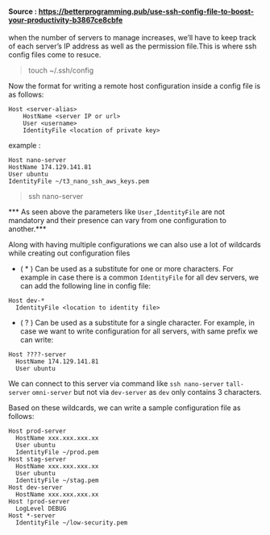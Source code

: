 #### Source : https://betterprogramming.pub/use-ssh-config-file-to-boost-your-productivity-b3867ce8cbfe

when the number of servers to manage increases, we’ll have to keep track of each server’s IP address as well as the permission file.This is where ssh config files come to resuce.
> touch ~/.ssh/config

Now the format for writing a remote host configuration inside a config file is as follows:
``` 
Host <server-alias>  
	HostName <server IP or url>  
	User <username>  
	IdentityFile <location of private key> 
```
example :
```
Host nano-server  
HostName 174.129.141.81  
User ubuntu  
IdentityFile ~/t3_nano_ssh_aws_keys.pem
```
>ssh nano-server

*** As seen above the parameters like `User` ,`IdentityFile` are not mandatory and their presence can vary from one configuration to another.***

Along with having multiple configurations we can also use a lot of wildcards while creating out configuration files

-   ( * ) Can be used as a substitute for one or more characters. For example in case there is a common `IdentityFile` for all dev servers, we can add the following line in config file:

```
Host dev-*  
  IdentityFile <location to identity file>
```

-   ( ? ) Can be used as a substitute for a single character. For example, in case we want to write configuration for all servers, with same prefix we can write:

```
Host ????-server  
  HostName 174.129.141.81  
  User ubuntu
  ```

We can connect to this server via command like `ssh nano-server` `tall-server` `omni-server` but not via `dev-server` as `dev` only contains 3 characters.

Based on these wildcards, we can write a sample configuration file as follows:
```
Host prod-server
  HostName xxx.xxx.xxx.xx
  User ubuntu
  IdentityFile ~/prod.pem
Host stag-server
  HostName xxx.xxx.xxx.xx
  User ubuntu
  IdentityFile ~/stag.pem
Host dev-server
  HostName xxx.xxx.xxx.xx
Host !prod-server
  LogLevel DEBUG
Host *-server
  IdentityFile ~/low-security.pem
```


